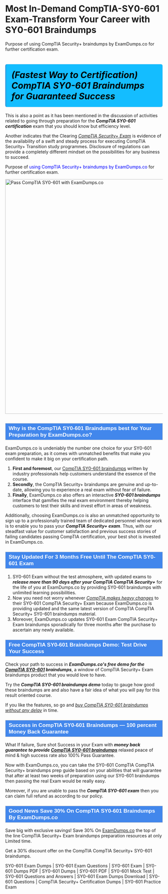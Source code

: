 # Most In-Demand CompTIA-SY0-601 Exam-Transform Your Career with SY0-601 Braindumps
Purpose of using CompTIA Security+ braindumps by ExamDumps.co for further certification exam.
 <h1><strong><span style="display: block; color: #000000; background: #14BDFF; border: 0.5px solid #AED6F1; border-left: 3px solid #3498DB; padding: .6em; border-radius: 6px;">             <em>(Fastest Way to Certification) CompTIA SY0-601 Braindumps for Guaranteed Success</em>             </span></strong></h1>            <p>This is also a point as it has been mentioned in the discussion of activities related to going through preparation for the <strong><i>CompTIA SY0-601 certification</i></strong> exam that you should know but efficiency level.</p>            <p>Another indicates that the Clearing <u><i>CompTIA Security+ Exam</i></u> is evidence of the availability of a swift and steady process for executing CompTIA Security+ Transition study programmes. Disclosure of regulations can provide a completely different mindset on the possibilities for any business to succeed.</p>            <p>Purpose of <span style="color: blue">using CompTIA Security+ braindumps by ExamDumps.co</span> for further certification exam.</p>                        <p><a href="https://www.examdumps.co/"><img src="https://www.examdumps.co//images/banners/big-sale-20-percent-discount-offer-examdumps.jpg" class="postImage" alt="Pass CompTIA SY0-601 with ExamDumps.co" width="750"></a></p>                        <h2 style="background: #4287ec; border: 1px solid #cccccc; padding: 5px 10px;">                <span style="color: #ffffff;"><span style="font-size: 11pt;">                    <span style="line-height: normal;">                        <span style="font-family: Calibri,sans-serif;">                            <strong>                                <span style="font-size: 13.0pt;">Why is the CompTIA SY0-601 Braindumps best for Your Preparation by ExamDumps.co?</span>                            </strong>                        </span>                    </span></span>                </span>            </h2>            <p>ExamDumps.co is undeniably the number one choice for your SY0-601 exam preparation, as it comes with unmatched benefits that make you confident to make it big on your certification path. </p>            <ol>                <li><strong>First and foremost</strong>, our <a href="https://www.examdumps.co/sy0-601-exam-dumps.html">CompTIA SY0-601 braindumps</a> written by industry professionals help customers understand the essence of the course. </li>                <li><strong>Secondly</strong>, the CompTIA Security+ braindumps are genuine and up-to-date, allowing you to experience a real exam without fear of failure. </li>                <li><strong>Finally</strong>, ExamDumps.co also offers an interactive <strong><i>SY0-601 braindumps</i></strong> interface that gamifies the real exam environment thereby helping customers to test their skills and invest effort in areas of weakness. </li>            </ol>            <p>Additionally, choosing ExamDumps.co is also an unmatched opportunity to sign up to a professionally trained team of dedicated personnel whose work is to enable you to pass your <strong><i>CompTIA Security+ exam</i></strong>. Thus, with our steadfast value for customer satisfaction and previous success stories of failing candidates passing CompTIA certification, your best shot is invested in ExamDumps.co.</p>                        <h3 style="background: #4287ec; border: 1px solid #cccccc; padding: 5px 10px;">                <span style="color: #ffffff;">                    <span style="font-size: 11pt;">                        <span style="line-height: normal;">                            <span style="font-family: Calibri,sans-serif;">                                <strong>                                    <span style="font-size: 13.0pt;">Stay Updated For 3 Months Free Until The CompTIA SY0-601 Exam</span>                                </strong>                            </span>                        </span>                    </span>                </span>            </h3>            <ol>                <li>SY0-601 Exam without the test atmosphere, with updated exams to <strong><i>release more than 90 days after your CompTIA CompTIA Security+</i></strong> for the life of you at ExamDumps.co by providing SY0-601 braindumps with unlimited learning possibilities. </li>                <li>Now you need not worry whenever <u><i>CompTIA makes heavy changes</i></u> to their SY0-601 CompTIA Security+ Exam because ExamDumps.co is providing updated and the same latest version of CompTIA CompTIA Security+ SY0-601 braindumps material. </li>                <li>Moreover, ExamDumps.co updates SY0-601 Exam CompTIA Security+ Exam braindumps sporadically for three months after the purchase to ascertain any newly available.</li>            </ol>                       <h3 style="background: #4287ec; border: 1px solid #cccccc; padding: 5px 10px;">                <span style="color: #ffffff;">                    <span style="font-size: 11pt;">                        <span style="line-height: normal;">                            <span style="font-family: Calibri,sans-serif;">                                <strong>                                    <span style="font-size: 13.0pt;">Free CompTIA SY0-601 Braindumps Demo: Test Drive Your Success</span>                                </strong>                            </span>                        </span>                    </span>                </span>            </h3>            <p>Check your path to success in <strong><i>ExamDumps.co's free demo for the <a href="https://www.examdumps.co/comptia-exam-dumps.html">CompTIA SY0-601</a> braindumps</i></strong>, a window of CompTIA Security+ Exam braindumps product that you would love to have.  </p>            <p>Try the <strong><i>CompTIA SY0-601 braindumps demo</i></strong> today to gauge how good these braindumps are and also have a fair idea of what you will pay for this result oriented course. </p>            <p>If you like the features, so go and <u><i>buy CompTIA SY0-601 braindumps without any delay</i></u> in time.</p>                        <h3 style="background: #4287ec; border: 1px solid #cccccc; padding: 5px 10px;">                <span style="color: #ffffff;"><span style="font-size: 11pt;">                    <span style="line-height: normal;">                        <span style="font-family: Calibri,sans-serif;">                            <strong>                                <span style="font-size: 13.0pt;">Success in CompTIA SY0-601 Braindumps — 100 percent Money Back Guarantee</span>                            </strong>                        </span>                    </span></span>                </span>            </h3>            <p>What If failure, Sure shot Success in your Exam with <strong><i>money back guarantee to provide <a href="https://github.com/BellaDavid12/-First-Time-Pass-Boost-Your-CompTIA-SY0-601-Score-with-SY0-601-Dumps/blob/main/README.md"><b> CompTIA SY0-601 braindumps</b></a></i></strong> relaxed peace of mind &amp; high success rate also 100% Pass Guarantee. </p>            <p>Now with ExamDumps.co, you can take the SY0-601 CompTIA CompTIA Security+ braindumps prep guide based on your abilities that will guarantee that after at least two weeks of preparation using our SY0-601 braindumps then passing the real Exam would be really easy. </p>            <p>Moreover, if you are unable to pass the <strong><i>CompTIA SY0-601 exam</i></strong> then you can claim full refund as according to our policy.</p>                        <h3 style="background: #4287ec; border: 1px solid #cccccc; padding: 5px 10px;">                <span style="color: #ffffff;">                    <span style="font-size: 11pt;">                        <span style="line-height: normal;">                            <span style="font-family: Calibri,sans-serif;">                                <strong>                                    <span style="font-size: 13.0pt;">Good News Save 30% On CompTIA SY0-601 Braindumps By ExamDumps.co</span>                                </strong>                            </span>                        </span>                    </span>                </span>            </h3>                        <p>Save big with exclusive savings! Save 30% On <a href="https://www.examdumps.co/">ExamDumps.co</a> the top of the line CompTIA Security+ Exam braindumps preparation resources at only Limited time. </p>            <p>Get a 30% discount offer on the CompTIA CompTIA Security+ SY0-601 braindumps.</p>                    
 SY0-601 Exam Dumps | SY0-601 Exam Questions | SY0-601 Exam | SY0-601 Dumps PDF | SY0-601 Dumps | SY0-601 PDF | SY0-601 Mock Test | SY0-601 Questions and Answers | SY0-601 Exam Dumps Download | SY0-601 Questions | CompTIA Security+ Certification Dumps | SY0-601 Practice Exam

